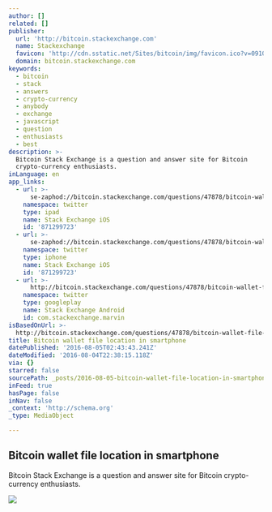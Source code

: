 ```yaml
---
author: []
related: []
publisher:
  url: 'http://bitcoin.stackexchange.com'
  name: Stackexchange
  favicon: 'http://cdn.sstatic.net/Sites/bitcoin/img/favicon.ico?v=0910168c5c65'
  domain: bitcoin.stackexchange.com
keywords:
  - bitcoin
  - stack
  - answers
  - crypto-currency
  - anybody
  - exchange
  - javascript
  - question
  - enthusiasts
  - best
description: >-
  Bitcoin Stack Exchange is a question and answer site for Bitcoin
  crypto-currency enthusiasts.
inLanguage: en
app_links:
  - url: >-
      se-zaphod://bitcoin.stackexchange.com/questions/47878/bitcoin-wallet-file-location-in-smartphone
    namespace: twitter
    type: ipad
    name: Stack Exchange iOS
    id: '871299723'
  - url: >-
      se-zaphod://bitcoin.stackexchange.com/questions/47878/bitcoin-wallet-file-location-in-smartphone
    namespace: twitter
    type: iphone
    name: Stack Exchange iOS
    id: '871299723'
  - url: >-
      http://bitcoin.stackexchange.com/questions/47878/bitcoin-wallet-file-location-in-smartphone
    namespace: twitter
    type: googleplay
    name: Stack Exchange Android
    id: com.stackexchange.marvin
isBasedOnUrl: >-
  http://bitcoin.stackexchange.com/questions/47878/bitcoin-wallet-file-location-in-smartphone
title: Bitcoin wallet file location in smartphone
datePublished: '2016-08-05T02:43:43.241Z'
dateModified: '2016-08-04T22:38:15.118Z'
via: {}
starred: false
sourcePath: _posts/2016-08-05-bitcoin-wallet-file-location-in-smartphone.md
inFeed: true
hasPage: false
inNav: false
_context: 'http://schema.org'
_type: MediaObject

---
```

<article style=""><h1>Bitcoin wallet file location in smartphone</h1><p>Bitcoin Stack Exchange is a question and answer site for Bitcoin crypto-currency enthusiasts.</p><img src="http://cdn.sstatic.net/Sites/bitcoin/img/apple-touch-icon.png?v=a43e5a337e6b&amp;a" /></article>